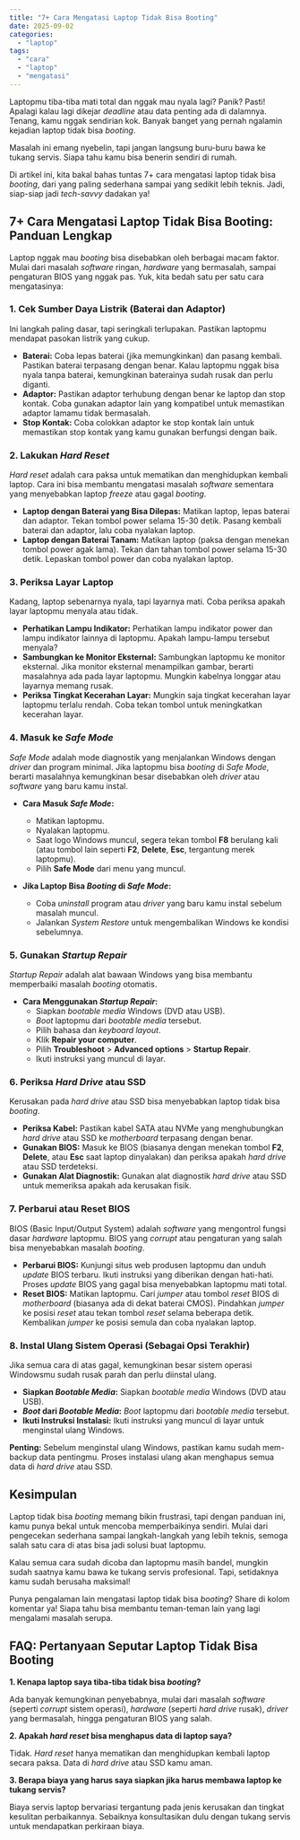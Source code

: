 ```yaml
---
title: "7+ Cara Mengatasi Laptop Tidak Bisa Booting"
date: 2025-09-02
categories: 
  - "laptop"
tags: 
  - "cara"
  - "laptop"
  - "mengatasi"
---
```


Laptopmu tiba-tiba mati total dan nggak mau nyala lagi? Panik? Pasti! Apalagi kalau lagi dikejar _deadline_ atau data penting ada di dalamnya. Tenang, kamu nggak sendirian kok. Banyak banget yang pernah ngalamin kejadian laptop tidak bisa _booting_.

Masalah ini emang nyebelin, tapi jangan langsung buru-buru bawa ke tukang servis. Siapa tahu kamu bisa benerin sendiri di rumah.

Di artikel ini, kita bakal bahas tuntas 7+ cara mengatasi laptop tidak bisa _booting_, dari yang paling sederhana sampai yang sedikit lebih teknis. Jadi, siap-siap jadi _tech-savvy_ dadakan ya!

## 7+ Cara Mengatasi Laptop Tidak Bisa Booting: Panduan Lengkap

Laptop nggak mau _booting_ bisa disebabkan oleh berbagai macam faktor. Mulai dari masalah _software_ ringan, _hardware_ yang bermasalah, sampai pengaturan BIOS yang nggak pas. Yuk, kita bedah satu per satu cara mengatasinya:

### 1\. Cek Sumber Daya Listrik (Baterai dan Adaptor)

Ini langkah paling dasar, tapi seringkali terlupakan. Pastikan laptopmu mendapat pasokan listrik yang cukup.

- **Baterai:** Coba lepas baterai (jika memungkinkan) dan pasang kembali. Pastikan baterai terpasang dengan benar. Kalau laptopmu nggak bisa nyala tanpa baterai, kemungkinan baterainya sudah rusak dan perlu diganti.
- **Adaptor:** Pastikan adaptor terhubung dengan benar ke laptop dan stop kontak. Coba gunakan adaptor lain yang kompatibel untuk memastikan adaptor lamamu tidak bermasalah.
- **Stop Kontak:** Coba colokkan adaptor ke stop kontak lain untuk memastikan stop kontak yang kamu gunakan berfungsi dengan baik.

### 2\. Lakukan _Hard Reset_

_Hard reset_ adalah cara paksa untuk mematikan dan menghidupkan kembali laptop. Cara ini bisa membantu mengatasi masalah _software_ sementara yang menyebabkan laptop _freeze_ atau gagal _booting_.

- **Laptop dengan Baterai yang Bisa Dilepas:** Matikan laptop, lepas baterai dan adaptor. Tekan tombol power selama 15-30 detik. Pasang kembali baterai dan adaptor, lalu coba nyalakan laptop.
- **Laptop dengan Baterai Tanam:** Matikan laptop (paksa dengan menekan tombol power agak lama). Tekan dan tahan tombol power selama 15-30 detik. Lepaskan tombol power dan coba nyalakan laptop.

### 3\. Periksa Layar Laptop

Kadang, laptop sebenarnya nyala, tapi layarnya mati. Coba periksa apakah layar laptopmu menyala atau tidak.

- **Perhatikan Lampu Indikator:** Perhatikan lampu indikator power dan lampu indikator lainnya di laptopmu. Apakah lampu-lampu tersebut menyala?
- **Sambungkan ke Monitor Eksternal:** Sambungkan laptopmu ke monitor eksternal. Jika monitor eksternal menampilkan gambar, berarti masalahnya ada pada layar laptopmu. Mungkin kabelnya longgar atau layarnya memang rusak.
- **Periksa Tingkat Kecerahan Layar:** Mungkin saja tingkat kecerahan layar laptopmu terlalu rendah. Coba tekan tombol untuk meningkatkan kecerahan layar.

### 4\. Masuk ke _Safe Mode_

_Safe Mode_ adalah mode diagnostik yang menjalankan Windows dengan _driver_ dan program minimal. Jika laptopmu bisa _booting_ di _Safe Mode_, berarti masalahnya kemungkinan besar disebabkan oleh _driver_ atau _software_ yang baru kamu instal.

- **Cara Masuk _Safe Mode_:**
    
    - Matikan laptopmu.
    - Nyalakan laptopmu.
    - Saat logo Windows muncul, segera tekan tombol **F8** berulang kali (atau tombol lain seperti **F2**, **Delete**, **Esc**, tergantung merek laptopmu).
    - Pilih **Safe Mode** dari menu yang muncul.
- **Jika Laptop Bisa _Booting_ di _Safe Mode_:**
    
    - Coba _uninstall_ program atau _driver_ yang baru kamu instal sebelum masalah muncul.
    - Jalankan _System Restore_ untuk mengembalikan Windows ke kondisi sebelumnya.

### 5\. Gunakan _Startup Repair_

_Startup Repair_ adalah alat bawaan Windows yang bisa membantu memperbaiki masalah _booting_ otomatis.

- **Cara Menggunakan _Startup Repair_:**
    - Siapkan _bootable media_ Windows (DVD atau USB).
    - _Boot_ laptopmu dari _bootable media_ tersebut.
    - Pilih bahasa dan _keyboard layout_.
    - Klik **Repair your computer**.
    - Pilih **Troubleshoot** > **Advanced options** > **Startup Repair**.
    - Ikuti instruksi yang muncul di layar.

### 6\. Periksa _Hard Drive_ atau SSD

Kerusakan pada _hard drive_ atau SSD bisa menyebabkan laptop tidak bisa _booting_.

- **Periksa Kabel:** Pastikan kabel SATA atau NVMe yang menghubungkan _hard drive_ atau SSD ke _motherboard_ terpasang dengan benar.
- **Gunakan BIOS:** Masuk ke BIOS (biasanya dengan menekan tombol **F2**, **Delete**, atau **Esc** saat laptop dinyalakan) dan periksa apakah _hard drive_ atau SSD terdeteksi.
- **Gunakan Alat Diagnostik:** Gunakan alat diagnostik _hard drive_ atau SSD untuk memeriksa apakah ada kerusakan fisik.

### 7\. Perbarui atau Reset BIOS

BIOS (Basic Input/Output System) adalah _software_ yang mengontrol fungsi dasar _hardware_ laptopmu. BIOS yang _corrupt_ atau pengaturan yang salah bisa menyebabkan masalah _booting_.

- **Perbarui BIOS:** Kunjungi situs web produsen laptopmu dan unduh _update_ BIOS terbaru. Ikuti instruksi yang diberikan dengan hati-hati. Proses _update_ BIOS yang gagal bisa menyebabkan laptopmu mati total.
- **Reset BIOS:** Matikan laptopmu. Cari _jumper_ atau tombol _reset_ BIOS di _motherboard_ (biasanya ada di dekat baterai CMOS). Pindahkan _jumper_ ke posisi _reset_ atau tekan tombol _reset_ selama beberapa detik. Kembalikan _jumper_ ke posisi semula dan coba nyalakan laptop.

### 8\. Instal Ulang Sistem Operasi (Sebagai Opsi Terakhir)

Jika semua cara di atas gagal, kemungkinan besar sistem operasi Windowsmu sudah rusak parah dan perlu diinstal ulang.

- **Siapkan _Bootable Media_:** Siapkan _bootable media_ Windows (DVD atau USB).
- **_Boot_ dari _Bootable Media_:** _Boot_ laptopmu dari _bootable media_ tersebut.
- **Ikuti Instruksi Instalasi:** Ikuti instruksi yang muncul di layar untuk menginstal ulang Windows.

**Penting:** Sebelum menginstal ulang Windows, pastikan kamu sudah mem-backup data pentingmu. Proses instalasi ulang akan menghapus semua data di _hard drive_ atau SSD.

## Kesimpulan

Laptop tidak bisa _booting_ memang bikin frustrasi, tapi dengan panduan ini, kamu punya bekal untuk mencoba memperbaikinya sendiri. Mulai dari pengecekan sederhana sampai langkah-langkah yang lebih teknis, semoga salah satu cara di atas bisa jadi solusi buat laptopmu.

Kalau semua cara sudah dicoba dan laptopmu masih bandel, mungkin sudah saatnya kamu bawa ke tukang servis profesional. Tapi, setidaknya kamu sudah berusaha maksimal!

Punya pengalaman lain mengatasi laptop tidak bisa _booting_? Share di kolom komentar ya! Siapa tahu bisa membantu teman-teman lain yang lagi mengalami masalah serupa.

## FAQ: Pertanyaan Seputar Laptop Tidak Bisa Booting

**1\. Kenapa laptop saya tiba-tiba tidak bisa _booting_?**

Ada banyak kemungkinan penyebabnya, mulai dari masalah _software_ (seperti _corrupt_ sistem operasi), _hardware_ (seperti _hard drive_ rusak), _driver_ yang bermasalah, hingga pengaturan BIOS yang salah.

**2\. Apakah _hard reset_ bisa menghapus data di laptop saya?**

Tidak. _Hard reset_ hanya mematikan dan menghidupkan kembali laptop secara paksa. Data di _hard drive_ atau SSD kamu aman.

**3\. Berapa biaya yang harus saya siapkan jika harus membawa laptop ke tukang servis?**

Biaya servis laptop bervariasi tergantung pada jenis kerusakan dan tingkat kesulitan perbaikannya. Sebaiknya konsultasikan dulu dengan tukang servis untuk mendapatkan perkiraan biaya.
